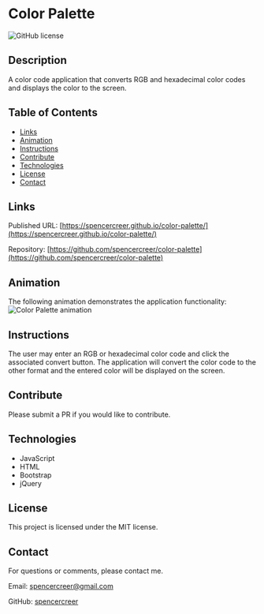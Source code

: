 # Color Palette
![GitHub license](https://img.shields.io/badge/license-MIT-blue.svg)

## Description
A color code application that converts RGB and hexadecimal color codes and displays the color to the screen.

## Table of Contents
* [Links](#links)
* [Animation](#animation) 
* [Instructions](#instructions)  
* [Contribute](#contribute) 
 * [Technologies](#technologies)  
 * [License](#license)
* [Contact](#contact)

## Links
Published URL: [https://spencercreer.github.io/color-palette/](https://spencercreer.github.io/color-palette/)

Repository: [https://github.com/spencercreer/color-palette](https://github.com/spencercreer/color-palette)


## Animation
The following animation demonstrates the application functionality:
<br>
![Color Palette animation](TBD)
## Instructions
The user may enter an RGB or hexadecimal color code and click the associated convert button. The application will convert the color code to the other format and the entered color will be displayed on the screen.


## Contribute
Please submit a PR if you would like to contribute.

## Technologies
 * JavaScript
 * HTML
 * Bootstrap
 * jQuery




## License
This project is licensed under the MIT license.

## Contact
For questions or comments, please contact me.

Email: <a href="mailto: spencercreer@gmail.com" target="_blank">spencercreer@gmail.com</a>

GitHub: [spencercreer](https://github.com/spencercreer/)
